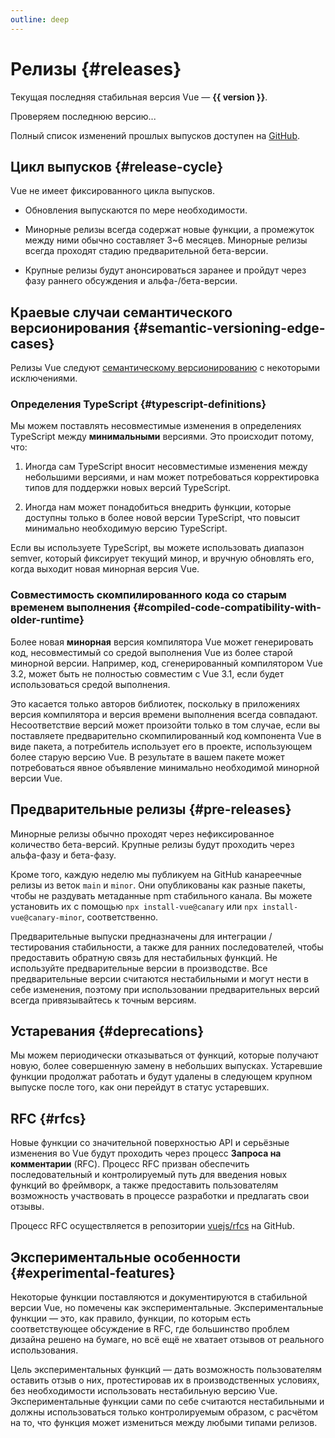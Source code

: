 ```yaml
---
outline: deep
---
```


<script setup>
import { ref, onMounted } from 'vue'

const version = ref()

onMounted(async () => {
  const res = await fetch('https://api.github.com/repos/vuejs/core/releases/latest')
  version.value = (await res.json()).name
})
</script>

# Релизы {#releases}

<p v-if="version">
Текущая последняя стабильная версия Vue — <strong>{{ version }}</strong>.
</p>
<p v-else>
Проверяем последнюю версию...
</p>

Полный список изменений прошлых выпусков доступен на [GitHub](https://github.com/vuejs/core/blob/main/CHANGELOG.md).

## Цикл выпусков {#release-cycle}

Vue не имеет фиксированного цикла выпусков.

- Обновления выпускаются по мере необходимости.

- Минорные релизы всегда содержат новые функции, а промежуток между ними обычно составляет 3~6 месяцев. Минорные релизы всегда проходят стадию предварительной бета-версии.

- Крупные релизы будут анонсироваться заранее и пройдут через фазу раннего обсуждения и альфа-/бета-версии.

## Краевые случаи семантического версионирования {#semantic-versioning-edge-cases}

Релизы Vue следуют [семантическому версионированию](https://semver.org/lang/ru/) с некоторыми исключениями.

### Определения TypeScript {#typescript-definitions}

Мы можем поставлять несовместимые изменения в определениях TypeScript между **минимальными** версиями. Это происходит потому, что:

1. Иногда сам TypeScript вносит несовместимые изменения между небольшими версиями, и нам может потребоваться корректировка типов для поддержки новых версий TypeScript.

2. Иногда нам может понадобиться внедрить функции, которые доступны только в более новой версии TypeScript, что повысит минимально необходимую версию TypeScript.

Если вы используете TypeScript, вы можете использовать диапазон semver, который фиксирует текущий минор, и вручную обновлять его, когда выходит новая минорная версия Vue.

### Совместимость скомпилированного кода со старым временем выполнения {#compiled-code-compatibility-with-older-runtime}

Более новая **минорная** версия компилятора Vue может генерировать код, несовместимый со средой выполнения Vue из более старой минорной версии. Например, код, сгенерированный компилятором Vue 3.2, может быть не полностью совместим с Vue 3.1, если будет использоваться средой выполнения.

Это касается только авторов библиотек, поскольку в приложениях версия компилятора и версия времени выполнения всегда совпадают. Несоответствие версий может произойти только в том случае, если вы поставляете предварительно скомпилированный код компонента Vue в виде пакета, а потребитель использует его в проекте, использующем более старую версию Vue. В результате в вашем пакете может потребоваться явное объявление минимально необходимой минорной версии Vue.

## Предварительные релизы {#pre-releases}

Минорные релизы обычно проходят через нефиксированное количество бета-версий. Крупные релизы будут проходить через альфа-фазу и бета-фазу.

Кроме того, каждую неделю мы публикуем на GitHub канареечные релизы из веток `main` и `minor`. Они опубликованы как разные пакеты, чтобы не раздувать метаданные npm стабильного канала. Вы можете установить их с помощью `npx install-vue@canary` или `npx install-vue@canary-minor`, соответственно.

Предварительные выпуски предназначены для интеграции / тестирования стабильности, а также для ранних последователей, чтобы предоставить обратную связь для нестабильных функций. Не используйте предварительные версии в производстве. Все предварительные версии считаются нестабильными и могут нести в себе изменения, поэтому при использовании предварительных версий всегда привязывайтесь к точным версиям.

## Устаревания {#deprecations}

Мы можем периодически отказываться от функций, которые получают новую, более совершенную замену в небольших выпусках. Устаревшие функции продолжат работать и будут удалены в следующем крупном выпуске после того, как они перейдут в статус устаревших.

## RFC {#rfcs}

Новые функции со значительной поверхностью API и серьёзные изменения во Vue будут проходить через процесс **Запроса на комментарии** (RFC). Процесс RFC призван обеспечить последовательный и контролируемый путь для введения новых функций во фреймворк, а также предоставить пользователям возможность участвовать в процессе разработки и предлагать свои отзывы.

Процесс RFC осуществляется в репозитории [vuejs/rfcs](https://github.com/vuejs/rfcs) на GitHub.

## Экспериментальные особенности {#experimental-features}

Некоторые функции поставляются и документируются в стабильной версии Vue, но помечены как экспериментальные. Экспериментальные функции — это, как правило, функции, по которым есть соответствующее обсуждение в RFC, где большинство проблем дизайна решено на бумаге, но всё ещё не хватает отзывов от реального использования.

Цель экспериментальных функций — дать возможность пользователям оставить отзыв о них, протестировав их в производственных условиях, без необходимости использовать нестабильную версию Vue. Экспериментальные функции сами по себе считаются нестабильными и должны использоваться только контролируемым образом, с расчётом на то, что функция может измениться между любыми типами релизов.

